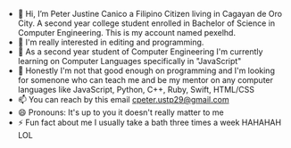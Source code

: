 - 👋 Hi, I’m Peter Justine Canico a Filipino Citizen living in Cagayan de Oro City. A second year college student enrolled in Bachelor of Science in Computer Engineering. This is my account named pexelhd.
- 👀 I'm really interested in editing and programming.
- 🌱 As a second year student of Computer Engineering I'm currently learning on Computer Languages specifically in "JavaScript"
- 💞️ Honestly I'm not that good enough on programming and I'm looking for somenone who can teach me and be my mentor on any computer languages like JavaScript, Python, C++, Ruby, Swift, HTML/CSS 
- 📫 You can reach by this email cpeter.ustp29@gmail.com
- 😄 Pronouns: It's up to you it doesn't really matter to me
- ⚡ Fun fact about me I usually take a bath three times a week HAHAHAH LOL
 
<!---
pexelhd/pexelhd is a ✨ special ✨ repository because its `README.md` (this file) appears on your GitHub profile.
You can click the Preview link to take a look at your changes.
--->

